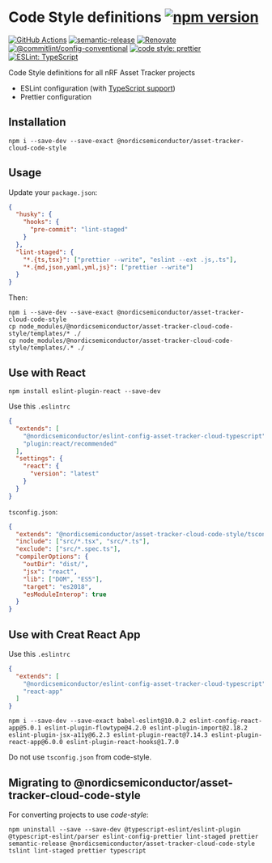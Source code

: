 # Code Style definitions [![npm version](https://img.shields.io/npm/v/@nordicsemiconductor/asset-tracker-cloud-code-style.svg)](https://www.npmjs.com/package/@nordicsemiconductor/asset-tracker-cloud-code-style)

[![GitHub Actions](https://github.com/NordicSemiconductor/asset-tracker-cloud-code-style-js/workflows/Test%20and%20Release/badge.svg)](https://github.com/NordicSemiconductor/asset-tracker-cloud-code-style-js/actions)
[![semantic-release](https://img.shields.io/badge/%20%20%F0%9F%93%A6%F0%9F%9A%80-semantic--release-e10079.svg)](https://github.com/semantic-release/semantic-release)
[![Renovate](https://img.shields.io/badge/renovate-enabled-brightgreen.svg)](https://renovatebot.com)
[![@commitlint/config-conventional](https://img.shields.io/badge/%40commitlint-config--conventional-brightgreen
)](https://github.com/conventional-changelog/commitlint/tree/master/@commitlint/config-conventional)
[![code style: prettier](https://img.shields.io/badge/code_style-prettier-ff69b4.svg)](https://github.com/prettier/prettier/)
[![ESLint: TypeScript](https://img.shields.io/badge/ESLint-TypeScript-blue.svg)](https://github.com/typescript-eslint/typescript-eslint)

Code Style definitions for all nRF Asset Tracker projects

- ESLint configuration (with
  [TypeScript support](https://github.com/typescript-eslint/typescript-eslint))
- Prettier configuration

## Installation

    npm i --save-dev --save-exact @nordicsemiconductor/asset-tracker-cloud-code-style

## Usage

Update your `package.json`:

```json
{
  "husky": {
    "hooks": {
      "pre-commit": "lint-staged"
    }
  },
  "lint-staged": {
    "*.{ts,tsx}": ["prettier --write", "eslint --ext .js,.ts"],
    "*.{md,json,yaml,yml,js}": ["prettier --write"]
  }
}
```

Then:

    npm i --save-dev --save-exact @nordicsemiconductor/asset-tracker-cloud-code-style
    cp node_modules/@nordicsemiconductor/asset-tracker-cloud-code-style/templates/* ./
    cp node_modules/@nordicsemiconductor/asset-tracker-cloud-code-style/templates/.* ./

## Use with React

    npm install eslint-plugin-react --save-dev

Use this `.eslintrc`

```json
{
  "extends": [
    "@nordicsemiconductor/eslint-config-asset-tracker-cloud-typescript",
    "plugin:react/recommended"
  ],
  "settings": {
    "react": {
      "version": "latest"
    }
  }
}
```

`tsconfig.json`:

```json
{
  "extends": "@nordicsemiconductor/asset-tracker-cloud-code-style/tsconfig.json",
  "include": ["src/*.tsx", "src/*.ts"],
  "exclude": ["src/*.spec.ts"],
  "compilerOptions": {
    "outDir": "dist/",
    "jsx": "react",
    "lib": ["DOM", "ES5"],
    "target": "es2018",
    "esModuleInterop": true
  }
}
```

## Use with Creat React App

Use this `.eslintrc`

```json
{
  "extends": [
    "@nordicsemiconductor/eslint-config-asset-tracker-cloud-typescript",
    "react-app"
  ]
}
```

    npm i --save-dev --save-exact babel-eslint@10.0.2 eslint-config-react-app@5.0.1 eslint-plugin-flowtype@4.2.0 eslint-plugin-import@2.18.2 eslint-plugin-jsx-a11y@6.2.3 eslint-plugin-react@7.14.3 eslint-plugin-react-app@6.0.0 eslint-plugin-react-hooks@1.7.0

Do not use `tsconfig.json` from code-style.

## Migrating to @nordicsemiconductor/asset-tracker-cloud-code-style

For converting projects to use _code-style_:

    npm uninstall --save --save-dev @typescript-eslint/eslint-plugin @typescript-eslint/parser eslint-config-prettier lint-staged prettier semantic-release @nordicsemiconductor/asset-tracker-cloud-code-style tslint lint-staged prettier typescript
